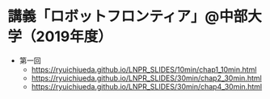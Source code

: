 # 講義「ロボットフロンティア」@中部大学（2019年度）

* 第一回
    * https://ryuichiueda.github.io/LNPR_SLIDES/10min/chap1_10min.html
    * https://ryuichiueda.github.io/LNPR_SLIDES/30min/chap2_30min.html
    * https://ryuichiueda.github.io/LNPR_SLIDES/30min/chap4_30min.html
